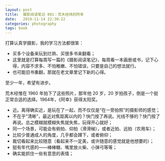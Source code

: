 ```yaml
---
layout: post
title:  摄影阅读笔记 001：荒木经纬的阿幸
date:   2019-11-14 22:30:22
categories: photography
tags: book
---
```


打算认真学摄影，我的学习方法都很笨：

* 买多个设备来玩到烂熟、买很多书来翻看；
* 这里就是打算每周写一篇的《摄影阅读笔记》，每周看一本画册或书，记下心得，内容不求多、不怕稚嫩、不怕错误，只要是自己的想法就行。
* 也可能旧书重翻，那就在老文章里记下新的心得。

至少一年，希望有进步。

荒木经惟在 1960 年拍下了这些照片，那年他 20 岁，20 岁拍孩子，倒是一个挺正常合适的选择。1964年，《阿幸》获得太阳奖。

* 近。离得确实近，是玩在了一起，而不仅仅是“在一旁拍照”的摄影师的感觉；
* 不在乎“清晰”，最近对焦距离以内的？快门按了再说。光线不够的？快门按了再说。总之模糊就模糊失焦就失焦，玩得开心就好；
* 同一个场景，可能会有俯拍、仰拍（滑滑梯），或者近拍、远拍（农用车）；
* 比较少普通成人的角度，几乎都会蹲下，或者俯仰；
* 裁切看起来比较随意（看起来不一定美，或许随意的感觉就是他想要的）；
* 挺有年代感的——棒棒糖、嘴里放火柴、小弹弓等等；
* 确实能抓住一些有意思的表情；
